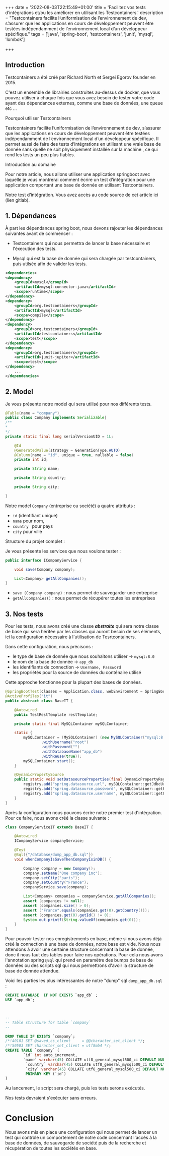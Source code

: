 +++
date = '2022-08-03T22:15:49+01:00'
title = 'Facilitez vos tests d’intégrations et/ou les améliorer en utilisant les Testcontainers.'
description = "Testcontainers facilite l’uniformisation de l’environnement de dev, s’assurer que les applications en cours de développement peuvent être testées indépendamment de l’environnement local d’un développeur spécifique."
tags = ['java', 'spring-boot', 'testcontainers', 'junit', 'mysql', 'lombok']

+++

## Introduction
Testcontainers a été créé par Richard North et Sergei Egorov founder en 2015.

C'est un ensemble de librairies construites au-dessus de docker, que vous pouvez utiliser à chaque fois que vous avez besoin de tester votre code ayant des dépendances externes, comme une base de données, une queue etc ...
<!--more-->
Pourquoi utiliser Testcontainers

Testcontainers facilite l’uniformisation de l’environnement de dev, s’assurer que les applications en cours de développement peuvent être testées indépendamment de l’environnement local d’un développeur spécifique.
Il permet aussi de faire des tests d’intégrations en utilisant une vraie base de donnée sans quelle ne soit physiquement installée sur la machine  , ce qui rend les tests un peu plus fiables.

Introduction au domaine

Pour notre article, nous allons utiliser une application springboot avec laquelle je vous montrerai comment écrire un test d’intégration pour une application comportant une base de donnée en utilisant Testcontainers.

Notre test d’intégration.
Vous avez accès au code source de cet article ici (lien gitlab).

## 1. Dépendances

À part les dépendances spring boot, nous devons rajouter les dépendances suivantes avant de commencer  :

- Testcontainers qui nous permettra de lancer la base nécessaire et l'éxecution des tests.

- Mysql qui est la base de donnée qui sera chargée par testcontainers, puis utilsée afin de valider les tests.


```xml
<dependencies>
<dependency>
	<groupId>mysql</groupId>
	<artifactId>mysql-connector-java</artifactId>
	<scope>runtime</scope>
</dependency>
<dependency>
	<groupId>org.testcontainers</groupId>
	<artifactId>mysql</artifactId>
	<scope>compile</scope>
</dependency>
<dependency>
	<groupId>org.testcontainers</groupId>
	<artifactId>testcontainers</artifactId>
	<scope>test</scope>
</dependency>
<dependency>
	<groupId>org.testcontainers</groupId>
	<artifactId>junit-jupiter</artifactId>
	<scope>test</scope>
</dependency>
    ...
</dependencies>
```

## 2. Model

Je vous présente notre model qui sera utilisé pour nos différents tests.

```java
@Table(name = "company")
public class Company implements Serializable{
/**
*
*/
private static final long serialVersionUID = 1L;

	@Id
	@GeneratedValue(strategy = GenerationType.AUTO)
	@Column(name = "id", unique = true, nullable = false)
	private int id;

	private String name;

	private String country;

	private String city;

}
```
Notre model `Company` (entreprise ou société) a quatre attributs  :

- `id` (identifiant unique)
- `name` pour nom,
- `country ` pour pays
- `city` pour ville

Structure du projet  complet  :

Je vous présente les services que nous voulons tester :

```java
public interface ICompanyService {

    void save(Company company);

    List<Company> getAllCompanies();
}

``` 
* `save (Company company)` : nous permet de sauvegarder une entreprise
* `getAllCompanies()`     : nous permet de récupérer toutes les entreprises

## 3. Nos tests

Pour les tests, nous avons créé une classe _**abstraite**_ qui sera notre classe de base qui sera héritée par les classes qui auront besoin de ses éléments, ici la configuration nécessaire à l'utilisation de Tesrtcontainers.

Dans cette configuration, nous précisons : 
 * le type de base de donnée que nous souhaitons utiliser -> `mysql:8.0`
 * le nom de la base de donnée -> `app_db`
 * les identifiants de connection  -> `Username, Password`
 * les propriétés pour la source de données du conténaire utilisé 

Cette approche fonctionne pour la plupart des bases de données.
```java
@SpringBootTest(classes = Application.class, webEnvironment = SpringBootTest.WebEnvironment.RANDOM_PORT)
@ActiveProfiles("it")
public abstract class BaseIT {

    @Autowired
    public TestRestTemplate restTemplate;

    private static final MySQLContainer mySQLContainer;

    static {
        mySQLContainer = (MySQLContainer) (new MySQLContainer("mysql:8.0")
                .withUsername("root")
                .withPassword("")
                .withDatabaseName("app_db")
                .withReuse(true));
        mySQLContainer.start();
    }

    @DynamicPropertySource
    public static void setDatasourceProperties(final DynamicPropertyRegistry registry) {
        registry.add("spring.datasource.url", mySQLContainer::getJdbcUrl);
        registry.add("spring.datasource.password", mySQLContainer::getPassword);
        registry.add("spring.datasource.username", mySQLContainer::getUsername);
    }
}
```
Après la configuration nous pouvons écrire notre premier test d'intégration.
Pour ce faire, nous avons créé la classe suivante :

```java
class CompanyServiceIT extends BaseIT {

    @Autowired
    ICompanyService companyService;

    @Test
    @Sql({"/database/dump_app_db.sql"})
    void whenCompanyIsSaveThenCompanyIsinDB() {

        Company company = new Company();
        company.setName("One company inc");
        company.setCity("paris");
        company.setCountry("France");
        companyService.save(company);

        List<Company> companies = companyService.getAllCompanies();
        assert (companies != null);
        assert (companies.size() > 0);
        assert ("France".equals(companies.get(0).getCountry()));
        assert (companies.get(0).getId() != 0);
        System.out.printf(String.valueOf(companies.get(0)));
    }
}
```

Pour pouvoir tester nos enregistrements en base, même si nous avons déjà 
créé la connection à une base de données, notre base est vide.
Nous nous attendons à avoir une certaine structure concernant la base de donnée, donc il nous faut des tables pour faire nos opérations.
Pour cela nous avons l'annotation spring `@Sql` qui prend en paramètre des bumps de base de données ou des scripts sql qui 
nous permettrons d'avoir la structure de base de donnée attendue.

Voici les parties les plus intéressantes de notre "dump" sql `dump_app_db.sql` :

```sql
CREATE DATABASE  IF NOT EXISTS `app_db` ;
USE `app_db`;



--
-- Table structure for table `company`
--

DROP TABLE IF EXISTS `company`;
/*!40101 SET @saved_cs_client     = @@character_set_client */;
/*!50503 SET character_set_client = utf8mb4 */;
CREATE TABLE `company` (
        `id` int auto_increment,
        `name` varchar(45) COLLATE utf8_general_mysql500_ci DEFAULT NULL,
         `country` varchar(45) COLLATE utf8_general_mysql500_ci DEFAULT NULL,
         `city` varchar(45) COLLATE utf8_general_mysql500_ci DEFAULT NULL,
         PRIMARY KEY (`id`)
)
```

Au lancement, le script sera chargé, puis les tests serons exécutés.

Nos tests devraient s'exécuter sans erreurs.

# Conclusion

Nous avons mis en place une configuration qui nous permet de lancer un test qui contrôle un comportement de notre code
concernant l'accès à la base de données, de sauvegarde de société puis de la recherche et récupération de toutes les
sociétés en base. 